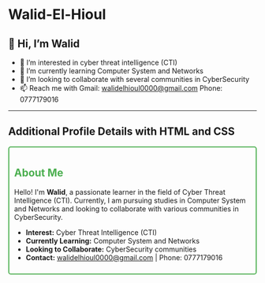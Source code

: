 # Walid-El-Hioul

## 👋 Hi, I’m Walid

- 👀 I’m interested in cyber threat intelligence (CTI)
- 🌱 I’m currently learning Computer System and Networks
- 🤝 I’m looking to collaborate with several communities in CyberSecurity
- 📫 Reach me with Gmail: [walidelhioul0000@gmail.com](mailto:walidelhioul0000@gmail.com) Phone: 0777179016

---

## Additional Profile Details with HTML and CSS

<div style="border: 2px solid #4CAF50; padding: 10px; border-radius: 5px;">
  <h2 style="color: #4CAF50;">About Me</h2>
  <p>Hello! I'm <strong>Walid</strong>, a passionate learner in the field of Cyber Threat Intelligence (CTI). Currently, I am pursuing studies in Computer System and Networks and looking to collaborate with various communities in CyberSecurity.</p>
  <ul>
    <li><strong>Interest:</strong> Cyber Threat Intelligence (CTI)</li>
    <li><strong>Currently Learning:</strong> Computer System and Networks</li>
    <li><strong>Looking to Collaborate:</strong> CyberSecurity communities</li>
    <li><strong>Contact:</strong> <a href="mailto:walidelhioul0000@gmail.com">walidelhioul0000@gmail.com</a> | Phone: 0777179016</li>
  </ul>
</div>
